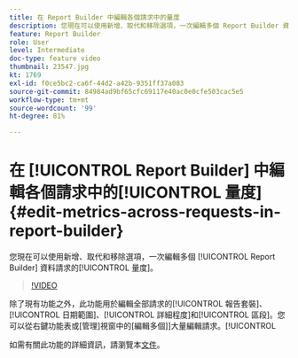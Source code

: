 ```yaml
---
title: 在 Report Builder 中編輯各個請求中的量度
description: 您現在可以使用新增、取代和移除選項，一次編輯多個 Report Builder 資料請求中的量度。
feature: Report Builder
role: User
level: Intermediate
doc-type: feature video
thumbnail: 23547.jpg
kt: 1769
exl-id: f0ce5bc2-ca6f-44d2-a42b-9351ff37a083
source-git-commit: 84984ad9bf65cfc69117e40ac0e0cfe503cac5e5
workflow-type: tm+mt
source-wordcount: '99'
ht-degree: 81%

---
```


# 在 [!UICONTROL Report Builder] 中編輯各個請求中的[!UICONTROL 量度] {#edit-metrics-across-requests-in-report-builder}

您現在可以使用新增、取代和移除選項，一次編輯多個 [!UICONTROL Report Builder] 資料請求的[!UICONTROL 量度]。

>[!VIDEO](https://video.tv.adobe.com/v/23547/?quality=12&learn=on)

除了現有功能之外，此功能用於編輯全部請求的[!UICONTROL 報告套裝]、[!UICONTROL 日期範圍]、[!UICONTROL 詳細程度]和[!UICONTROL 區段]。您可以從右鍵功能表或[管理]視窗中的[編輯多個]]大量編輯請求。[!UICONTROL 

如需有關此功能的詳細資訊，請瀏覽本[文件](https://experienceleague.adobe.com/docs/analytics/analyze/report-builder/manage-requests/edit-multiple-metrics.html?lang=zh-Hant)。
